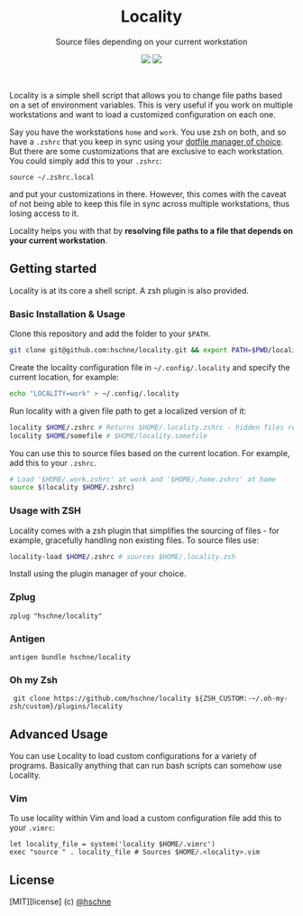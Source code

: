 <h1 align="center">Locality</h1> <p
align="center">Source files depending on your current workstation</p>

<p align="center">
<a href="https://forthebadge.com"><img src="https://forthebadge.com/images/badges/built-with-love.svg"></a>
<a href="https://forthebadge.com"><img src="https://forthebadge.com/images/badges/you-didnt-ask-for-this.svg"></a>
</p>

<br>

Locality is a simple shell script that allows you to change file paths based on a set of environment variables. 
This is very useful if you work on multiple workstations and want to load a customized configuration on each one.

Say you have the workstations `home` and `work`. You use zsh on both, and so have a `.zshrc` that you keep in sync using your [dotfile manager of choice](https://github.com/webpro/awesome-dotfiles#tools). 
But there are some customizations that are exclusive to each workstation. You could simply add this to your `.zshrc`:

```
source ~/.zshrc.local
```

and put your customizations in there. However, this comes with the caveat of not being able to keep this file in sync across multiple workstations, thus losing access to it. 

Locality helps you with that by **resolving file paths to a file that depends on your current workstation**.

## Getting started

Locality is at its core a shell script. A zsh plugin is also provided. 

### Basic Installation & Usage

Clone this repository and add the folder to your `$PATH`.

```sh
git clone git@github.com:hschne/locality.git && export PATH=$PWD/locality:$PATH
```

Create the locality configuration file in `~/.config/.locality` and specify the current location, for example: 

```sh
echo "LOCALITY=work" > ~/.config/.locality
```

Run locality with a given file path to get a localized version of it:

```sh 
locality $HOME/.zshrc # Returns $HOME/.locality.zshrc - hidden files remain hidden
locality $HOME/somefile # $HOME/locality.somefile
```

You can use this to source files based on the current location. For example, add this to your `.zshrc`.

```bash
# Load '$HOME/.work.zshrc' at work and '$HOME/.home.zshrc' at home
source $(locality $HOME/.zshrc)
```

### Usage with ZSH

Locality comes with a zsh plugin that simplifies the sourcing of files - for example, gracefully handling non existing files. To source files use: 

```bash
locality-load $HOME/.zshrc # sources $HOME/.locality.zsh
```

Install using the plugin manager of your choice. 

### Zplug

```
zplug "hschne/locality"
```

### Antigen 

```
antigen bundle hschne/locality
```

### Oh my Zsh

```
 git clone https://github.com/hschne/locality ${ZSH_CUSTOM:-~/.oh-my-zsh/custom}/plugins/locality
```

## Advanced Usage

You can use Locality to load custom configurations for a variety of programs. Basically anything that can run bash scripts can somehow use Locality.

### Vim

To use locality within Vim and load a custom configuration file add this to your `.vimrc`: 

```vim
let locality_file = system('locality $HOME/.vimrc') 
exec "source " . locality_file # Sources $HOME/.<locality>.vim
```

## License

[MIT][license] (c) [@hschne](https://github.com/hschne)
